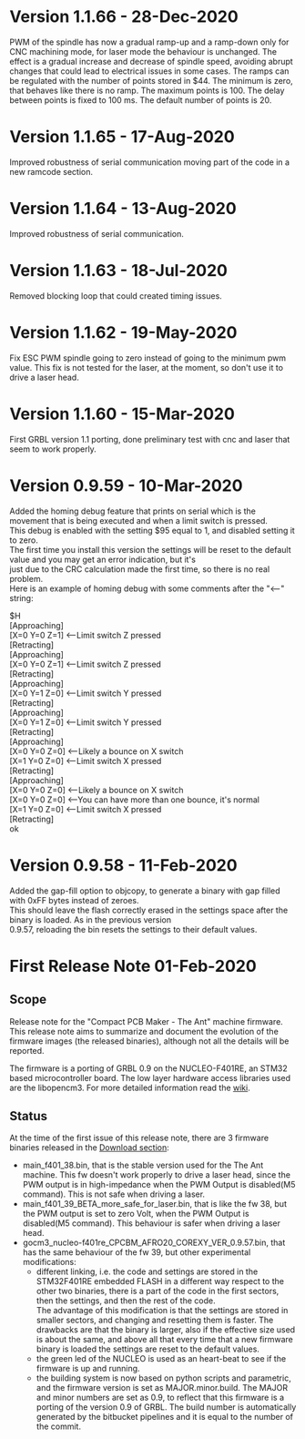 # Version 1.1.66 - 28-Dec-2020
PWM of the spindle has now a gradual ramp-up and a ramp-down only for CNC machining mode, for laser mode the behaviour is unchanged.
The effect is a gradual increase and decrease of spindle speed, avoiding abrupt changes that could lead to electrical issues in some cases.
The ramps can be regulated with the number of points stored in $44. The minimum is zero, that behaves like there is no ramp.
The maximum points is 100. The delay between points is fixed to 100 ms. The default number of points is 20.

# Version 1.1.65 - 17-Aug-2020
Improved robustness of serial communication moving part of the code in a new ramcode section.

# Version 1.1.64 - 13-Aug-2020
Improved robustness of serial communication.

# Version 1.1.63 - 18-Jul-2020
Removed blocking loop that could created timing issues.

# Version 1.1.62 - 19-May-2020
Fix ESC PWM spindle going to zero instead of going to the minimum pwm value.
This fix is not tested for the laser, at the moment, so don't use it to drive a laser head.

# Version 1.1.60 - 15-Mar-2020
First GRBL version 1.1 porting, done preliminary test with cnc and laser that seem to work properly.  

# Version 0.9.59 - 10-Mar-2020
Added the homing debug feature that prints on serial which is the movement that is being executed and when a limit switch is pressed.  
This debug is enabled with the setting $95 equal to 1, and disabled setting it to zero.  
The first time you install this version the settings will be reset to the default value and you may get an error indication, but it's  
just due to the CRC calculation made the first time, so there is no real problem.  
Here is an example of homing debug with some comments after the "<--" string:  

$H  
[Approaching]  
[X=0 Y=0 Z=1] <--Limit switch Z pressed   
[Retracting]  
[Approaching]  
[X=0 Y=0 Z=1] <--Limit switch Z pressed   
[Retracting]  
[Approaching]  
[X=0 Y=1 Z=0] <--Limit switch Y pressed   
[Retracting]  
[Approaching]  
[X=0 Y=1 Z=0] <--Limit switch Y pressed   
[Retracting]  
[Approaching]  
[X=0 Y=0 Z=0] <--Likely a bounce on X switch   
[X=1 Y=0 Z=0] <--Limit switch X pressed   
[Retracting]  
[Approaching]  
[X=0 Y=0 Z=0] <--Likely a bounce on X switch   
[X=0 Y=0 Z=0] <--You can have more than one bounce, it's normal   
[X=1 Y=0 Z=0] <--Limit switch X pressed   
[Retracting]  
ok  


# Version 0.9.58 - 11-Feb-2020
Added the gap-fill option to objcopy, to generate a binary with gap filled with 0xFF bytes instead of zeroes.  
This should leave the flash correctly erased in the settings space after the binary is loaded. As in the previous version  
0.9.57, reloading the bin resets the settings to their default values. 

# First Release Note 01-Feb-2020

## Scope

Release note for the "Compact PCB Maker - The Ant" machine firmware.  
This release note aims to summarize and document the evolution of the firmware images (the released binaries), although not all the details will be reported.  

The firmware is a porting of GRBL 0.9 on the NUCLEO-F401RE, an STM32 based microcontroller board. The low layer hardware access libraries used are the libopencm3.
For more detailed information read the [wiki](https://bitbucket.org/compactpcbmaker/cpcbm/wiki/Index.wiki). 

## Status  

At the time of the first issue of this release note, there are 3 firmware binaries released in the [Download section](https://bitbucket.org/compactpcbmaker/cpcbm/downloads/):

- main_f401_38.bin, that is the stable version used for the The Ant machine. This fw doesn't work properly to drive a laser head, since the PWM output is in high-impedance when the PWM Output is disabled(M5 command). This is not safe when driving a laser. 
- main_f401_39_BETA_more_safe_for_laser.bin, that is like the fw 38, but the PWM output is set to zero Volt, when the PWM Output is disabled(M5 command). This behaviour is safer when driving a laser head.
- gocm3_nucleo-f401re_CPCBM_AFRO20_COREXY_VER_0.9.57.bin, that has the same behaviour of the fw 39, but other experimental modifications:
	- different linking, i.e. the code and settings are stored in the STM32F401RE embedded FLASH in a different way respect to the other two binaries, there is a part of the code in the first sectors, then the settings, and then the rest of the code.  
	The advantage of this modification is that the settings are stored in smaller sectors, and changing and resetting them is faster. The drawbacks are that the binary is larger, also if the effective size used is about the same, and above all that every time that a new firmware binary is loaded the settings are reset to the default values.
	- the green led of the NUCLEO is used as an heart-beat to see if the firmware is up and running.
	- the building system is now based on python scripts and parametric, and the firmware version is set as MAJOR.minor.build. The MAJOR and minor numbers are set as 0.9, to reflect that this firmware is a porting of the version 0.9 of GRBL. The build number is automatically generated by the bitbucket pipelines and it is equal to the number of the commit.